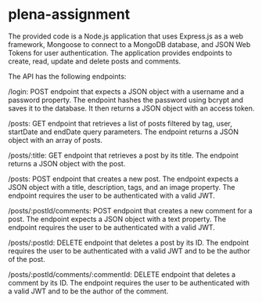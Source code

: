 # plena-assignment




The provided code is a Node.js application that uses Express.js as a web framework, Mongoose to connect to a MongoDB database, and JSON Web Tokens for user authentication. The application provides endpoints to create, read, update and delete posts and comments.

The API has the following endpoints:

/login: POST endpoint that expects a JSON object with a username and a password property. The endpoint hashes the password using bcrypt and saves it to the database. It then returns a JSON object with an access token.

/posts: GET endpoint that retrieves a list of posts filtered by tag, user, startDate and endDate query parameters. The endpoint returns a JSON object with an array of posts.

/posts/:title: GET endpoint that retrieves a post by its title. The endpoint returns a JSON object with the post.

/posts: POST endpoint that creates a new post. The endpoint expects a JSON object with a title, description, tags, and an image property. The endpoint requires the user to be authenticated with a valid JWT.

/posts/:postId/comments: POST endpoint that creates a new comment for a post. The endpoint expects a JSON object with a text property. The endpoint requires the user to be authenticated with a valid JWT.

/posts/:postId: DELETE endpoint that deletes a post by its ID. The endpoint requires the user to be authenticated with a valid JWT and to be the author of the post.

/posts/:postId/comments/:commentId: DELETE endpoint that deletes a comment by its ID. The endpoint requires the user to be authenticated with a valid JWT and to be the author of the comment.
